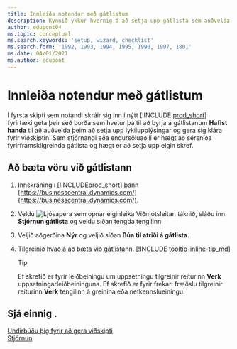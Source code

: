 ```yaml
---
title: Innleiða notendur með gátlistum
description: Kynnið ykkur hvernig á að setja upp gátlista sem auðvelda notendum að koma sér af stað í Business Central.
author: edupont04
ms.topic: conceptual
ms.search.keywords: 'setup, wizard, checklist'
ms.search.form: '1992, 1993, 1994, 1995, 1990, 1997, 1801'
ms.date: 04/01/2021
ms.author: edupont
---
```

# <a name="onboard-users-with-checklists"></a>Innleiða notendur með gátlistum

Í fyrsta skipti sem notandi skráir sig inn í nýtt [!INCLUDE [prod_short](includes/prod_short.md)] fyrirtæki geta þeir séð borða sem hvetur þá til að byrja á gátlistanum **Hafist handa** til að auðvelda þeim að setja upp lykilupplýsingar og gera sig klára fyrir viðskiptin. Sem stjórnandi eða endursöluaðili er hægt að sérsníða fyrirframskilgreinda gátlista og hægt er að setja upp eigin skref.

## <a name="to-add-an-item-to-the-checklist"></a>Að bæta vöru við gátlistann

1. Innskráning í [!INCLUDE[prod_short](includes/prod_short.md)] þann [https://businesscentral.dynamics.com/](https://businesscentral.dynamics.com/).

2. Veldu ![Ljósapera sem opnar eiginleika Viðmótsleitar.](media/ui-search/search_small.png "Segðu mér hvað þú vilt gera") táknið, sláðu inn **Stjórnun gátlista** og veldu síðan tengda tengilinn.  

3. Veljið aðgerðina **Nýr** og veljið síðan **Búa til atriði á gátlista**.  

4. Tilgreinið hvað á að bæta við gátlistann. [!INCLUDE [tooltip-inline-tip_md](includes/tooltip-inline-tip_md.md)]

    > [!TIP]
    > Ef skrefið er fyrir leiðbeiningu um uppsetningu tilgreinir reiturinn **Verk** uppsetningarleiðbeininguna. Ef skrefið er fyrir frekari fræðslu tilgreinir reiturinn **Verk** tengilinn á greinina eða netkennslueiningu.

## <a name="see-also"></a>Sjá einnig .

[Undirbúðu þig fyrir að gera viðskipti](ui-get-ready-business.md)  
[Stjórnun](admin-setup-and-administration.md)  
